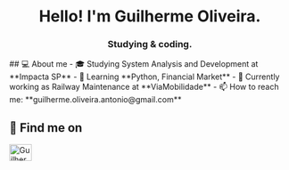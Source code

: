 <h1 align="center">Hello! I'm Guilherme Oliveira.</h1>
<h3 align="center">Studying & coding.</h3>
## 💻 About me
- 🎓 Studying System Analysis and Development at **Impacta SP**
- 🌱 Learning **Python, Financial Market**
- 💼 Currently working as Railway Maintenance at **ViaMobilidade**
- 📫 How to reach me: **guilherme.oliveira.antonio@gmail.com**


## 💬 Find me on
<p align="left">
<a href="https://www.linkedin.com/in/guitech/" target="blank"><img align="center" src="https://raw.githubusercontent.com/rahuldkjain/github-profile-readme-generator/master/src/images/icons/Social/linked-in-alt.svg" alt="Guilherme-Linkedin" height="30" width="40" /></a>

</p>
